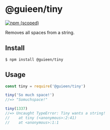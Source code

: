 # @guieen/tiny

[![npm (scoped)](https://img.shields.io/badge/npm-v1.0.0-blue.svg)](https://www.npmjs.com/package/@guieen/tiny)

Removes all spaces from a string.

## Install

```
$ npm install @guieen/tiny
```

## Usage

```js
const tiny = require('@guieen/tiny')

tiny('So much space!')
//=> "Somuchspace!"

tiny(1337)
//=> Uncaught TypeError: Tiny wants a string!
//    at tiny (<anonymous>:2:41)
//    at <anonymous>:1:1
```
